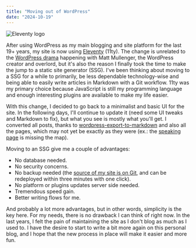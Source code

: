 ```yaml
---
title: "Moving out of WordPress"
date: "2024-10-19"
---
```


![Eleventy logo](../../images/11ty.svg)

After using WordPress as my main blogging and site platform for the last 19+ years, my site is now using [Eleventy](https://github.com/11ty/eleventy/) (11ty). The change is unrelated to the [WordPress drama](https://www.theverge.com/2024/9/27/24256361/wordpress-wp-engine-drama-explained-matt-mullenweg) happening with Matt Mullenger, the WordPress creator and overlord, but it's also the reason I finally took the time to make the jump to a static site generator (SSG). I've been thinking about moving to a SSG for a while to primarily, be less dependable technology-wise and being able to easily write articles in Markdown with a Git workflow. 11ty was my primary choice because JavaScript is still my programming language and enough interesting plugins are available to make my life easier.

With this change, I decided to go back to a minimalist and basic UI for the site. In the following days, I'll continue to update it (need some UI tweaks and Markdown to fix), but what you see is mostly what you'll get. I converted all posts, thanks to [wordpress-export-to-markdown](https://github.com/lonekorean/wordpress-export-to-markdown) and also all the pages, which may not yet be exactly as they were (ex.: the [speaking page](../../speaking) is missing the map).

Moving to an SSG give me a couple of advantages:

- No database needed.
- No security concerns.
- No backup needed (the [source of my site is on Git](https://github.com/fharper/blog), and can be redeployed within three minutes with one click).
- No platform or plugins updates server side needed.
- Tremendous speed gain.
- Better writing flows for me.

And probably a lot more advantages, but in other words, simplicity is the key here. For my needs, there is no drawback I can think of right now. In the last years, I felt the pain of maintaining the site as I don't blog as much as I used to. I have the desire to start to write a bit more again on this personal blog, and I hope that the new process in place will make it easier and more fun.
